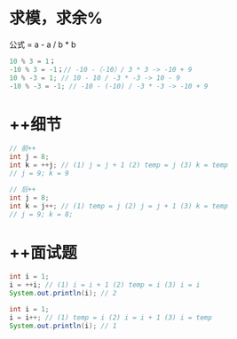 # 求模，求余%

公式 = a - a  /  b  *  b

```java
10 % 3 = 1；
-10 % 3 = -1；// -10 -（-10）/ 3 * 3 -> -10 + 9
10 % -3 = 1; // 10 - 10 / -3 * -3 -> 10 - 9
-10 % -3 = -1; // -10 - (-10) / -3 * -3 -> -10 + 9 
```

# ++细节
```java
// 前++
int j = 8;
int k = ++j; // (1) j = j + 1 (2) temp = j (3) k = temp
// j = 9; k = 9
```
```java
// 后++
int j = 8;
int k = j++; // (1) temp = j (2) j = j + 1 (3) k = temp
// j = 9; k = 8;
```

# ++面试题

```java
int i = 1;
i = ++i; // (1) i = i + 1 (2) temp = i (3) i = i
System.out.println(i); // 2
```

```java
int i = 1;
i = i++; // (1) temp = i (2) i = i + 1 (3) i = temp
System.out.println(i); // 1
```

